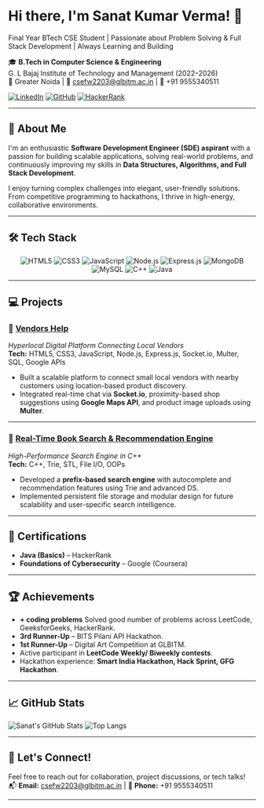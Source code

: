 #                               Hi there, I'm Sanat Kumar Verma! 👋

Final Year BTech CSE Student | Passionate about Problem Solving & Full Stack Development | Always Learning and Building


🎓 **B.Tech in Computer Science & Engineering**  
G. L Bajaj Institute of Technology and Management (2022–2026)  
📍 Greater Noida | 📧 csefw2203@glbitm.ac.in | 📱 +91 9555340511  

[![LinkedIn](https://img.shields.io/badge/LinkedIn-Connect-blue?logo=linkedin)](https://www.linkedin.com/in/sanat-kumar-verma-3bb2bb272/) 
[![GitHub](https://img.shields.io/badge/GitHub-Portfolio-black?logo=github)](https://github.com/sanatkrv9555) 
[![HackerRank](https://img.shields.io/badge/HackerRank-Profile-2EC866?logo=hackerrank)](https://www.hackerrank.com/profile/csefw2203)

---

## 🚀 About Me
I'm an enthusiastic **Software Development Engineer (SDE) aspirant** with a passion for building scalable applications, solving real-world problems, and continuously improving my skills in **Data Structures, Algorithms, and Full Stack Development**.

I enjoy turning complex challenges into elegant, user-friendly solutions. From competitive programming to hackathons, I thrive in high-energy, collaborative environments.

---

## 🛠️ Tech Stack

<p align="center">
  <img src="https://img.shields.io/badge/HTML5-E34F26?style=for-the-badge&logo=html5&logoColor=white" alt="HTML5"/>
  <img src="https://img.shields.io/badge/CSS3-1572B6?style=for-the-badge&logo=css3&logoColor=white" alt="CSS3"/>
  <img src="https://img.shields.io/badge/JavaScript-F7DF1E?style=for-the-badge&logo=javascript&logoColor=black" alt="JavaScript"/>
  <img src="https://img.shields.io/badge/Node.js-339933?style=for-the-badge&logo=node.js&logoColor=white" alt="Node.js"/>
  <img src="https://img.shields.io/badge/Express.js-000000?style=for-the-badge&logo=express&logoColor=white" alt="Express.js"/>
  <img src="https://img.shields.io/badge/MongoDB-47A248?style=for-the-badge&logo=mongodb&logoColor=white" alt="MongoDB"/>
  <img src="https://img.shields.io/badge/MySQL-00758F?style=for-the-badge&logo=mysql&logoColor=white" alt="MySQL"/>
  <img src="https://img.shields.io/badge/C%2B%2B-00599C?style=for-the-badge&logo=c%2B%2B&logoColor=white" alt="C++"/>
  <img src="https://img.shields.io/badge/Java-ED8B00?style=for-the-badge&logo=java&logoColor=white" alt="Java"/>
</p>

---

## 💻 Projects

### 🔹 [Vendors Help](https://github.com/sanatkrv9555/VendorsHelp)
*Hyperlocal Digital Platform Connecting Local Vendors*  
**Tech:** HTML5, CSS3, JavaScript, Node.js, Express.js, Socket.io, Multer, SQL, Google APIs  
- Built a scalable platform to connect small local vendors with nearby customers using location-based product discovery.
- Integrated real-time chat via **Socket.io**, proximity-based shop suggestions using **Google Maps API**, and product image uploads using **Multer**.

---

### 🔹 [Real-Time Book Search & Recommendation Engine](https://github.com/sanatkrv9555/searchEngine)
*High-Performance Search Engine in C++*  
**Tech:** C++, Trie, STL, File I/O, OOPs  
- Developed a **prefix-based search engine** with autocomplete and recommendation features using Trie and advanced DS.
- Implemented persistent file storage and modular design for future scalability and user-specific search intelligence.

---

## 📜 Certifications
- **Java (Basics)** – HackerRank  
- **Foundations of Cybersecurity** – Google (Coursera)  

---

## 🏆 Achievements
- **+ coding problems** Solved good number of problems across LeetCode, GeeksforGeeks, HackerRank.
- **3rd Runner-Up** – BITS Pilani API Hackathon.
- **1st Runner-Up** – Digital Art Competition at GLBITM.
- Active participant in **LeetCode Weekly/ Biweekly contests**.
- Hackathon experience: **Smart India Hackathon, Hack Sprint, GFG Hackathon**.

---

## 📈 GitHub Stats

![Sanat's GitHub Stats](https://github-readme-stats.vercel.app/api?username=your-github&show_icons=true&theme=radical&hide_title=true)
![Top Langs](https://github-readme-stats.vercel.app/api/top-langs/?username=your-github&layout=compact&theme=radical)

---

## 🤝 Let's Connect!
Feel free to reach out for collaboration, project discussions, or tech talks!  
📬 **Email:** csefw2203@glbitm.ac.in | 📱 **Phone:** +91 9555340511  

---



